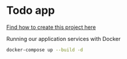 # Todo app

[Find how to create this project here](https://medium.com/nsoft/building-and-running-nodejs-typescript-postgresql-application-with-docker-3878240a2f73)

Running our application services with Docker

```sh
docker-compose up --build -d
```
